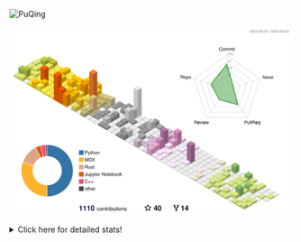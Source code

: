 ![PuQing](https://user-images.githubusercontent.com/27223114/171565019-9a56fae6-b08b-421f-99db-7e830da42371.png)

![](./profile-3d-contrib/profile-season-animate.svg)

<details>
<summary>Click here for detailed stats!</summary>

<!--START_SECTION:waka-->
![Lines of code](https://img.shields.io/badge/From%20Hello%20World%20I%27ve%20Written-1.4%20million%20lines%20of%20code-blue)

**🐱 My GitHub Data** 

> 📦 401.3 kB Used in GitHub's Storage 
 > 
> 🏆 486 Contributions in the Year 2024
 > 
> 🚫 Not Opted to Hire
 > 
> 📜 55 Public Repositories 
 > 
> 🔑 29 Private Repositories 
 > 
**I'm an Early 🐤** 

```text
🌞 Morning                489 commits         ██░░░░░░░░░░░░░░░░░░░░░░░   06.27 % 
🌆 Daytime                3521 commits        ███████████░░░░░░░░░░░░░░   45.12 % 
🌃 Evening                1774 commits        ██████░░░░░░░░░░░░░░░░░░░   22.73 % 
🌙 Night                  2019 commits        ██████░░░░░░░░░░░░░░░░░░░   25.87 % 
```


📊 **This Week I Spent My Time On** 

```text
💬 Programming Languages: 
Browsing                 15 hrs 38 mins      ███████████░░░░░░░░░░░░░░   42.51 % 
Python                   8 hrs 18 mins       ██████░░░░░░░░░░░░░░░░░░░   22.60 % 
GitHubing                5 hrs 45 mins       ████░░░░░░░░░░░░░░░░░░░░░   15.64 % 
Fish Touching            1 hr 23 mins        █░░░░░░░░░░░░░░░░░░░░░░░░   03.78 % 
Searching                1 hr 3 mins         █░░░░░░░░░░░░░░░░░░░░░░░░   02.87 % 

🔥 Editors: 
Chrome                   24 hrs 49 mins      █████████████████░░░░░░░░   67.50 % 
VS Code                  11 hrs 11 mins      ████████░░░░░░░░░░░░░░░░░   30.43 % 
fish                     45 mins             █░░░░░░░░░░░░░░░░░░░░░░░░   02.06 % 

💻 Operating System: 
Mac                      25 hrs 35 mins      █████████████████░░░░░░░░   69.57 % 
WSL                      10 hrs 49 mins      ███████░░░░░░░░░░░░░░░░░░   29.43 % 
Linux                    22 mins             ░░░░░░░░░░░░░░░░░░░░░░░░░   01.01 % 
```


<!--END_SECTION:waka-->
</details>
